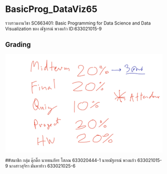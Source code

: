 # BasicProg_DataViz65
รวบรวมงานวิชา SC663401: Basic Programming for Data Science and Data Visualization ของ ณัฐกรณ์ พวงแก้ว ID:633021015-9

## Grading 
![grading image](Grading.jpg)

##สมาชิก กลุ่ม ดุ๊กดิ๊ก
  นายธนภัทร โสภณ     633020444-1
  นายณัฐกรณ์ พวงแก้ว   633021015-9
  นางสาวสุจิรา มันหาท้าว 633021025-6
